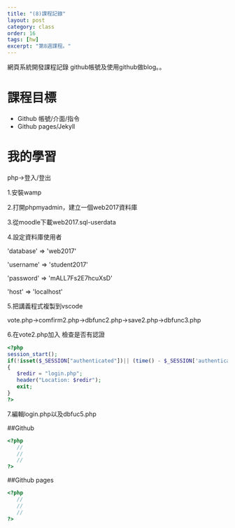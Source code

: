 ```yaml
---
title: "(8)課程記錄"
layout: post
category: class
order: 16
tags: [hw]
excerpt: "第8週課程。"
---
```

網頁系統開發課程記錄
github帳號及使用github做blog。。

# 課程目標
- Github 帳號/介面/指令
- Github pages/Jekyll

# 我的學習

php->登入/登出

1.安裝wamp

2.打開phpmyadmin，建立一個web2017資料庫

3.從moodle下載web2017.sql-userdata

4.設定資料庫使用者
 
 'database' => 'web2017'
 
 'username' => 'student2017'
 
 'password' => 'mALL7Fs2E7hcuXsD'
 
 'host' => 'localhost'
 
5.把講義程式複製到vscode
 
  vote.php->comfirm2.php->dbfunc2.php->save2.php->dbfunc3.php
  
 6.在vote2.php加入 檢查是否有認證
 
 ```php
 <?php
session_start(); 
if(!isset($_SESSION["authenticated"])|| (time() - $_SESSION['authenticated']) > 600 ) 
{
    $redir = "login.php";
    header("Location: $redir");
    exit;
}
?>
 ```
 7.編輯login.php以及dbfuc5.php

##Github



```php
<?php
   //
   //
   //
?>
```
##Github pages

```php
<?php
   //
   //
   //
?>
```


[1]: https://github.com/        "GitHub"
[2]: https://pages.github.com/  "GitHub Pages"
[3]: https://jekyllrb.com/      "Jekyll"
[4]: http://markdown.tw         "Markdown文件"
[5]: http://dillinger.io/       "Dillinger"








